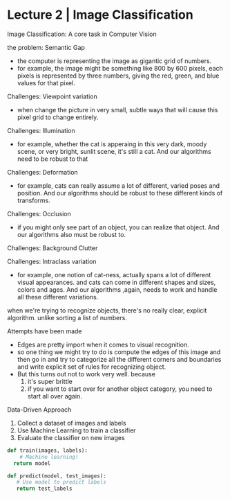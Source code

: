# Lecture 2 | Image Classification



Image Classification: A core task in Computer Vision



the problem: Semantic Gap

- the computer is representing the image as gigantic grid of numbers.
- for example, the image might be something like 800 by 600 pixels, each pixels is represented by three numbers, giving the red, green, and blue values for that pixel.



Challenges: Viewpoint variation

- when change the picture in very small, subtle ways that will cause this pixel grid to change entirely.



Challenges: Illumination

- for example, whether the cat is apperaing in this very dark, moody scene, or very bright, sunlit scene, it's still a cat. And our algorithms need to be robust to that



Challenges: Deformation

- for example, cats can really assume a lot of different, varied poses and position. And our algorithms should be robust to these different kinds of transforms.



Challenges: Occlusion

- if you might only see part of an object, you can realize that object. And our algorithms also must be robust to.



Challenges: Background Clutter

Challenges: Intraclass variation

- for example, one notion of cat-ness, actually spans a  lot of different visual appearances. and cats can come in different shapes and sizes, colors and ages. And our algorithms ,again, needs to work and handle all these different variations. 



when we're trying to recognize objects, there's no really clear, explicit algorithm. unlike sorting a list of numbers.



Attempts have been made

- Edges are pretty import when it comes to visual recognition.
- so one thing we might try to do is compute the edges of this image and then go in and try to categorize all the different corners and boundaries and write explicit set of rules for recognizing object.
- But this turns out not to work very well. because
  1. it's super brittle
  2. if you want to start over for another object category, you need to start all over again.



Data-Driven Approach

1. Collect a dataset of images and labels
2. Use Machine Learning to train a classifier
3. Evaluate the classifier on new images



```python
def train(images, labels):
	# Machine learning!
  return model
```

 ```python
def predict(model, test_images):
	# Use model to predict labels
	return test_labels
 ```



 





